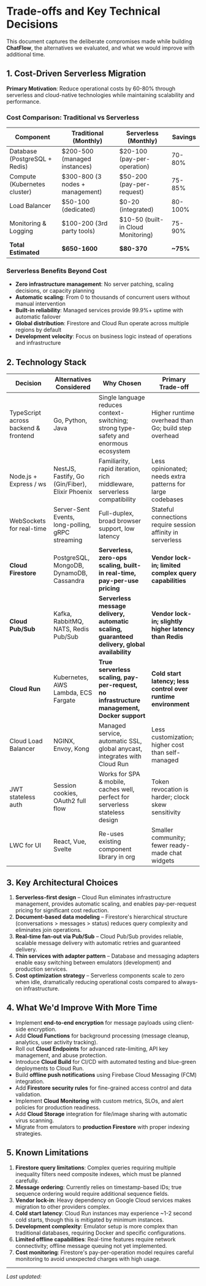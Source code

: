 # Trade-offs and Key Technical Decisions

This document captures the deliberate compromises made while building **ChatFlow**, the alternatives we evaluated, and what we would improve with additional time.

## 1. Cost-Driven Serverless Migration

**Primary Motivation**: Reduce operational costs by 60-80% through serverless and cloud-native technologies while maintaining scalability and performance.

### Cost Comparison: Traditional vs Serverless

| Component | Traditional (Monthly) | Serverless (Monthly) | Savings |
|-----------|----------------------|---------------------|---------|
| Database (PostgreSQL + Redis) | $200-500 (managed instances) | $20-100 (pay-per-operation) | 70-80% |
| Compute (Kubernetes cluster) | $300-800 (3 nodes + management) | $50-200 (pay-per-request) | 75-85% |
| Load Balancer | $50-100 (dedicated) | $0-20 (integrated) | 80-100% |
| Monitoring & Logging | $100-200 (3rd party tools) | $10-50 (built-in Cloud Monitoring) | 75-90% |
| **Total Estimated** | **$650-1600** | **$80-370** | **~75%** |

### Serverless Benefits Beyond Cost
- **Zero infrastructure management**: No server patching, scaling decisions, or capacity planning
- **Automatic scaling**: From 0 to thousands of concurrent users without manual intervention
- **Built-in reliability**: Managed services provide 99.9%+ uptime with automatic failover
- **Global distribution**: Firestore and Cloud Run operate across multiple regions by default
- **Development velocity**: Focus on business logic instead of operations and infrastructure

## 2. Technology Stack

| Decision | Alternatives Considered | Why Chosen | Primary Trade-off |
|----------|------------------------|------------|-------------------|
| TypeScript across backend & frontend | Go, Python, Java | Single language reduces context-switching; strong type-safety and enormous ecosystem | Higher runtime overhead than Go; build step overhead |
| Node.js + Express / ws | NestJS, Fastify, Go (Gin/Fiber), Elixir Phoenix | Familiarity, rapid iteration, rich middleware, serverless compatibility | Less opinionated; needs extra patterns for large codebases |
| WebSockets for real-time | Server-Sent Events, long-polling, gRPC streaming | Full-duplex, broad browser support, low latency | Stateful connections require session affinity in serverless |
| **Cloud Firestore** | PostgreSQL, MongoDB, DynamoDB, Cassandra | **Serverless, zero-ops scaling, built-in real-time, pay-per-use pricing** | **Vendor lock-in; limited complex query capabilities** |
| **Cloud Pub/Sub** | Kafka, RabbitMQ, NATS, Redis Pub/Sub | **Serverless message delivery, automatic scaling, guaranteed delivery, global availability** | **Vendor lock-in; slightly higher latency than Redis** |
| **Cloud Run** | Kubernetes, AWS Lambda, ECS Fargate | **True serverless scaling, pay-per-request, no infrastructure management, Docker support** | **Cold start latency; less control over runtime environment** |
| Cloud Load Balancer | NGINX, Envoy, Kong | Managed service, automatic SSL, global anycast, integrates with Cloud Run | Less customization; higher cost than self-managed |
| JWT stateless auth | Session cookies, OAuth2 full flow | Works for SPA & mobile, caches well, perfect for serverless stateless design | Token revocation is harder; clock skew sensitivity |
| LWC for UI | React, Vue, Svelte | Re-uses existing component library in org | Smaller community; fewer ready-made chat widgets |

## 3. Key Architectural Choices

1. **Serverless-first design** – Cloud Run eliminates infrastructure management, provides automatic scaling, and enables pay-per-request pricing for significant cost reduction.
2. **Document-based data modeling** – Firestore's hierarchical structure (conversations > messages > status) reduces query complexity and eliminates join operations.
3. **Real-time fan-out via Pub/Sub** – Cloud Pub/Sub provides reliable, scalable message delivery with automatic retries and guaranteed delivery.
4. **Thin services with adapter pattern** – Database and messaging adapters enable easy switching between emulators (development) and production services.
5. **Cost optimization strategy** – Serverless components scale to zero when idle, dramatically reducing operational costs compared to always-on infrastructure.

## 4. What We'd Improve With More Time

* Implement **end-to-end encryption** for message payloads using client-side encryption.
* Add **Cloud Functions** for background processing (message cleanup, analytics, user activity tracking).
* Roll out **Cloud Endpoints** for advanced rate-limiting, API key management, and abuse protection.
* Introduce **Cloud Build** for CI/CD with automated testing and blue-green deployments to Cloud Run.
* Build **offline push notifications** using Firebase Cloud Messaging (FCM) integration.
* Add **Firestore security rules** for fine-grained access control and data validation.
* Implement **Cloud Monitoring** with custom metrics, SLOs, and alert policies for production readiness.
* Add **Cloud Storage** integration for file/image sharing with automatic virus scanning.
* Migrate from emulators to **production Firestore** with proper indexing strategies.

## 5. Known Limitations

1. **Firestore query limitations**: Complex queries requiring multiple inequality filters need composite indexes, which must be planned carefully.
2. **Message ordering**: Currently relies on timestamp-based IDs; true sequence ordering would require additional sequence fields.
3. **Vendor lock-in**: Heavy dependency on Google Cloud services makes migration to other providers complex.
4. **Cold start latency**: Cloud Run instances may experience ~1-2 second cold starts, though this is mitigated by minimum instances.
5. **Development complexity**: Emulator setup is more complex than traditional databases, requiring Docker and specific configurations.
6. **Limited offline capabilities**: Real-time features require network connectivity; offline message queuing not yet implemented.
7. **Cost monitoring**: Firestore's pay-per-operation model requires careful monitoring to avoid unexpected charges with high usage.

---

_Last updated: <!-- TODO: date -->_ 